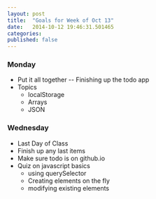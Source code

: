 ```yaml
---
layout: post
title:  "Goals for Week of Oct 13"
date:   2014-10-12 19:46:31.501465
categories:
published: false
---
```


### Monday

* Put it all together  -- Finishing up the todo app
* Topics
  * localStorage
  * Arrays
  * JSON
  
### Wednesday

* Last Day of Class
* Finish up any last items
* Make sure todo is on github.io
* Quiz on javascript basics
  * using querySelector
  * Creating elements on the fly
  * modifying existing elements
  
  
